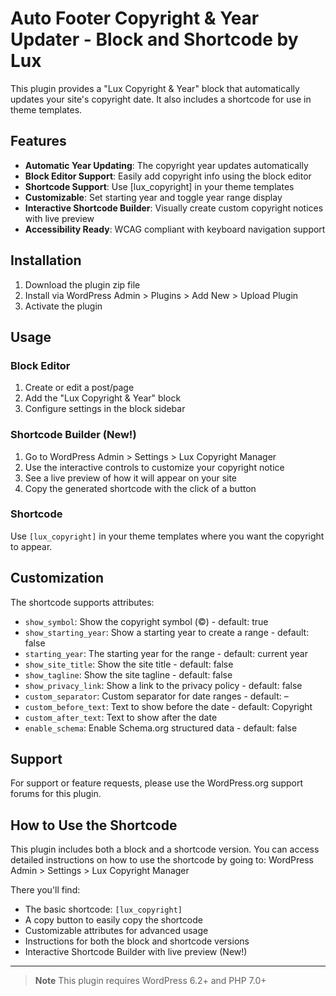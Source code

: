 # Auto Footer Copyright & Year Updater - Block and Shortcode by Lux

This plugin provides a "Lux Copyright & Year" block that automatically updates your site's copyright date. It also includes a shortcode for use in theme templates.

## Features

- **Automatic Year Updating**: The copyright year updates automatically
- **Block Editor Support**: Easily add copyright info using the block editor
- **Shortcode Support**: Use [lux_copyright] in your theme templates
- **Customizable**: Set starting year and toggle year range display
- **Interactive Shortcode Builder**: Visually create custom copyright notices with live preview
- **Accessibility Ready**: WCAG compliant with keyboard navigation support

## Installation

1. Download the plugin zip file
2. Install via WordPress Admin > Plugins > Add New > Upload Plugin
3. Activate the plugin

## Usage

### Block Editor
1. Create or edit a post/page
2. Add the "Lux Copyright & Year" block
3. Configure settings in the block sidebar

### Shortcode Builder (New!)
1. Go to WordPress Admin > Settings > Lux Copyright Manager
2. Use the interactive controls to customize your copyright notice
3. See a live preview of how it will appear on your site
4. Copy the generated shortcode with the click of a button

### Shortcode
Use `[lux_copyright]` in your theme templates where you want the copyright to appear.

## Customization
The shortcode supports attributes:
- `show_symbol`: Show the copyright symbol (©) - default: true
- `show_starting_year`: Show a starting year to create a range - default: false
- `starting_year`: The starting year for the range - default: current year
- `show_site_title`: Show the site title - default: false
- `show_tagline`: Show the site tagline - default: false
- `show_privacy_link`: Show a link to the privacy policy - default: false
- `custom_separator`: Custom separator for date ranges - default: –
- `custom_before_text`: Text to show before the date - default: Copyright
- `custom_after_text`: Text to show after the date
- `enable_schema`: Enable Schema.org structured data - default: false

## Support
For support or feature requests, please use the WordPress.org support forums for this plugin.

## How to Use the Shortcode
This plugin includes both a block and a shortcode version. You can access detailed instructions on how to use the shortcode by going to:
WordPress Admin > Settings > Lux Copyright Manager

There you'll find:
- The basic shortcode: `[lux_copyright]`
- A copy button to easily copy the shortcode
- Customizable attributes for advanced usage
- Instructions for both the block and shortcode versions
- Interactive Shortcode Builder with live preview (New!)

---

> **Note**
> This plugin requires WordPress 6.2+ and PHP 7.0+
